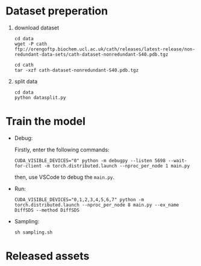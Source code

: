 
# Dataset preperation
1. download dataset
    ```
    cd data
    wget -P cath ftp://orengoftp.biochem.ucl.ac.uk/cath/releases/latest-release/non-redundant-data-sets/cath-dataset-nonredundant-S40.pdb.tgz

    cd cath
    tar -xzf cath-dataset-nonredundant-S40.pdb.tgz
    ```
2. split data
    ```
    cd data
    python datasplit.py
    ```

# Train the model
- Debug: 

    Firstly, enter the following commands:
    ```
    CUDA_VISIBLE_DEVICES="0" python -m debugpy --listen 5698 --wait-for-client -m torch.distributed.launch --nproc_per_node 1 main.py
    ```
    then, use VSCode to debug the `main.py`.

- Run:

    ```
    CUDA_VISIBLE_DEVICES="0,1,2,3,4,5,6,7" python -m torch.distributed.launch --nproc_per_node 8 main.py --ex_name DiffSDS --method DiffSDS
    ```

- Sampling:
    ```
    sh sampling.sh
    ```

# Released assets